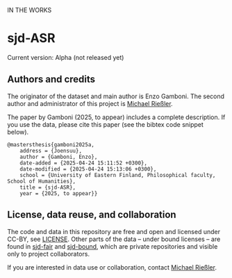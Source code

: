 IN THE WORKS
# sjd-ASR
Current version: Alpha (not released yet)

## Authors and credits
The originator of the dataset and main author is Enzo Gamboni. The second author and administrator of this project is [Michael Rießler](https://uefconnect.uef.fi/michael.riesler/).

The paper by Gamboni (2025, to appear) includes a complete description. If you use the data, please cite this paper (see the bibtex code snippet below).

```
@mastersthesis{gamboni2025a,
	address = {Joensuu},
	author = {Gamboni, Enzo},
	date-added = {2025-04-24 15:11:52 +0300},
	date-modified = {2025-04-24 15:13:06 +0300},
	school = {University of Eastern Finland, Philosophical faculty, School of Humanities},
	title = {sjd-ASR},
	year = {2025, to appear}}
```


## License, data reuse, and collaboration
The code and data in this repository are free and open and licensed under CC-BY, see [LICENSE](LICENSE). Other parts of the data – under bound licenses – are found in [sjd-fair](https://github.com/langdoc/sjd-fair/) and [sjd-bound](https://github.com/langdoc/sjd-bound/), which are private repositories and visible only to project collaborators. 

If you are interested in data use or collaboration, contact [Michael Rießler](mailto:michael.riessler@uef.fi).

